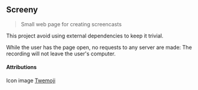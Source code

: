 ## Screeny

> Small web page for creating screencasts

This project avoid using external dependencies to keep it trivial.

While the user has the page open, no requests to any server are made:
The recording will not leave the user's computer.

#### Attributions

Icon image [Twemoji]([asd](https://twemoji.twitter.com/))

